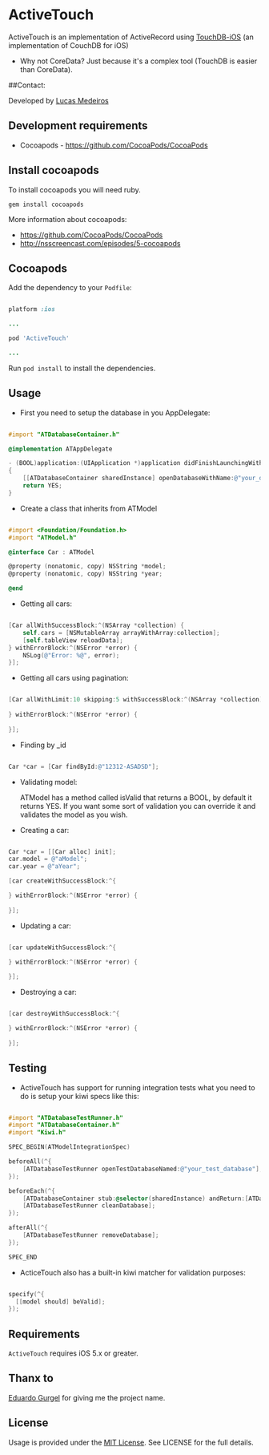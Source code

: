 # ActiveTouch

ActiveTouch is an implementation of ActiveRecord using [TouchDB-iOS](https://github.com/couchbaselabs/TouchDB-iOS) (an implementation of CouchDB for iOS)

* Why not CoreData? 
	Just because it's a complex tool (TouchDB is easier than CoreData).
	
##Contact:

Developed by [Lucas Medeiros](https://www.twitter.com/aspmedeiros)

## Development requirements

* Cocoapods - https://github.com/CocoaPods/CocoaPods

## Install cocoapods

To install cocoapods you will need ruby.

	gem install cocoapods
	
More information about cocoapods:

* https://github.com/CocoaPods/CocoaPods
* http://nsscreencast.com/episodes/5-cocoapods

## Cocoapods

Add the dependency to your `Podfile`:

```ruby

platform :ios

...

pod 'ActiveTouch'

...

```

Run `pod install` to install the dependencies.

## Usage

* First you need to setup the database in you AppDelegate:

```objective-c

#import "ATDatabaseContainer.h"

@implementation ATAppDelegate

- (BOOL)application:(UIApplication *)application didFinishLaunchingWithOptions:(NSDictionary *)launchOptions
{
    [[ATDatabaseContainer sharedInstance] openDatabaseWithName:@"your_database_name"];
    return YES;
}

```

* Create a class that inherits from ATModel

```objective-c

#import <Foundation/Foundation.h>
#import "ATModel.h"

@interface Car : ATModel

@property (nonatomic, copy) NSString *model;
@property (nonatomic, copy) NSString *year;

@end

```

* Getting all cars:

```objective-c

[Car allWithSuccessBlock:^(NSArray *collection) {
    self.cars = [NSMutableArray arrayWithArray:collection];
    [self.tableView reloadData];
} withErrorBlock:^(NSError *error) {
    NSLog(@"Error: %@", error);
}];

```

* Getting all cars using pagination:

```objective-c

[Car allWithLimit:10 skipping:5 withSuccessBlock:^(NSArray *collection) {
        
} withErrorBlock:^(NSError *error) {
        
}];

```

* Finding by _id

```objective-c

Car *car = [Car findById:@"12312-ASADSD"];

```

* Validating model:

	ATModel has a method called isValid that returns a BOOL, by default it returns YES.
	If you want some sort of validation you can override it and validates the model as you wish.


* Creating a car:

```objective-c

Car *car = [[Car alloc] init];
car.model = @"aModel";
car.year = @"aYear";

[car createWithSuccessBlock:^{

} withErrorBlock:^(NSError *error) {
   
}];

```

* Updating a car:

```objective-c

[car updateWithSuccessBlock:^{

} withErrorBlock:^(NSError *error) {
   
}];

```

* Destroying a car:

```objective-c

[car destroyWithSuccessBlock:^{

} withErrorBlock:^(NSError *error) {
   
}];

```

## Testing

* ActiveTouch has support for running integration tests what you need to do is setup your kiwi specs like this:

```objective-c

#import "ATDatabaseTestRunner.h"
#import "ATDatabaseContainer.h"
#import "Kiwi.h"

SPEC_BEGIN(ATModelIntegrationSpec)

beforeAll(^{
    [ATDatabaseTestRunner openTestDatabaseNamed:@"your_test_database"];
});

beforeEach(^{
    [ATDatabaseContainer stub:@selector(sharedInstance) andReturn:[ATDatabaseTestRunner databaseContainer]];
    [ATDatabaseTestRunner cleanDatabase];
});

afterAll(^{
    [ATDatabaseTestRunner removeDatabase];
});

SPEC_END

```

* ActiceTouch also has a built-in kiwi matcher for validation purposes:

```objective-c

specify(^{
  [[model should] beValid];
});

```

## Requirements

`ActiveTouch` requires iOS 5.x or greater.

## Thanx to

[Eduardo Gurgel](https://github.com/edgurgel) for giving me the project name.

## License

Usage is provided under the [MIT License](http://http://opensource.org/licenses/mit-license.php).  See LICENSE for the full details.


